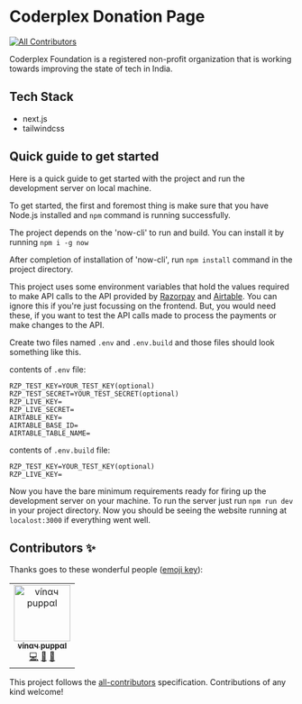 # Coderplex Donation Page

[![All Contributors](https://img.shields.io/badge/all_contributors-1-orange.svg?style=flat-square)](#contributors-)

Coderplex Foundation is a registered non-profit organization that is working towards improving the state of tech in India.

## Tech Stack

- next.js
- tailwindcss

## Quick guide to get started

Here is a quick guide to get started with the project and run the development server on local machine.

To get started, the first and foremost thing is make sure that you have Node.js installed and `npm` command is running successfully.

The project depends on the 'now-cli' to run and build. You can install it by running `npm i -g now`

After completion of installation of 'now-cli', run `npm install` command in the project directory.

This project uses some environment variables that hold the values required to make API calls to the API provided by [Razorpay](https://razorpay.com/) and [Airtable](https://airtable.com/). You can ignore this if you're just focussing on the frontend. But, you would need these, if you want to test the API calls made to process the payments or make changes to the API.

Create two files named `.env` and `.env.build` and those files should look something like this.

contents of `.env` file:

```
RZP_TEST_KEY=YOUR_TEST_KEY(optional)
RZP_TEST_SECRET=YOUR_TEST_SECRET(optional)
RZP_LIVE_KEY=
RZP_LIVE_SECRET=
AIRTABLE_KEY=
AIRTABLE_BASE_ID=
AIRTABLE_TABLE_NAME=
```

contents of `.env.build` file:

```
RZP_TEST_KEY=YOUR_TEST_KEY(optional)
RZP_LIVE_KEY=
```

Now you have the bare minimum requirements ready for firing up the development server on your machine. To run the server just run `npm run dev` in your project directory. Now you should be seeing the website running at `localost:3000` if everything went well.

## Contributors ✨

Thanks goes to these wonderful people ([emoji key](https://allcontributors.org/docs/en/emoji-key)):

<!-- ALL-CONTRIBUTORS-LIST:START - Do not remove or modify this section -->
<!-- prettier-ignore-start -->
<!-- markdownlint-disable -->
<table>
  <tr>
    <td align="center"><a href="https://www.vinaypuppal.com/"><img src="https://avatars1.githubusercontent.com/u/8843216?v=4" width="100px;" alt="vínαч puppαl"/><br /><sub><b>vínαч puppαl</b></sub></a><br /><a href="https://github.com/vinaypuppal/donation-page/commits?author=vinaypuppal" title="Code">💻</a> <a href="https://github.com/vinaypuppal/donation-page/commits?author=vinaypuppal" title="Documentation">📖</a> <a href="#design-vinaypuppal" title="Design">🎨</a></td>
  </tr>
</table>

<!-- markdownlint-enable -->
<!-- prettier-ignore-end -->

<!-- ALL-CONTRIBUTORS-LIST:END -->

This project follows the [all-contributors](https://github.com/all-contributors/all-contributors) specification. Contributions of any kind welcome!
